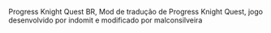 Progress Knight Quest BR, Mod de tradução de Progress Knight Quest, jogo desenvolvido por indomit e modificado por malconsilveira
